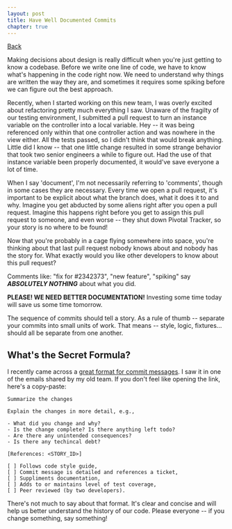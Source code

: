```yaml
---
layout: post
title: Have Well Documented Commits
chapter: true
---
```

<a href='/steps-for-better-pull-request/'>Back</a>

Making decisions about design is really difficult when you're just getting to know  a codebase.  Before we write one line of code, we have to know what's happening in the code right now.  We need to understand why things are written the way they are, and sometimes it requires some spiking before we can figure out the best approach.

Recently, when I started working on this new team, I was overly excited about refactoring pretty much everything I saw. Unaware of the fragilty of our testing environment, I submitted a pull request to turn an instance variable on the controller into a local variable.  Hey -- it was being referenced only within that one controller action and was nowhere in the view either.  All the tests passed, so I didn't think that would break anything.  Little did I know -- that one little change resulted in some strange behavior that took two senior engineers a while to figure out.  Had the use of that instance variable been properly documented, it would've save everyone a lot of time.

When I say 'document', I'm not necessarily referring to 'comments', though in some cases they are necessary.  Every time we open a pull request, it's important to be explicit about what the branch does, what it does it to and why.  Imagine you get abducted by some aliens right after you open a pull request.  Imagine this happens right before you get to assign this pull request to someone, and even worse -- they shut down Pivotal Tracker, so your story is no where to be found!  

Now that you're probably in a cage flying somewhere into space, you're thinking about that last pull request nobody knows about and nobody has the story for.  What exactly would you like other developers to know about this pull request?

Comments like: "fix for #2342373", "new feature", "spiking" say ***ABSOLUTELY NOTHING*** about what you did.

__PLEASE!  WE NEED BETTER DOCUMENTATION!__  Investing some time today will save us some time tomorrow.

The sequence of commits should tell a story.  As a rule of thumb -- separate your commits into small units of work.  That means -- style, logic, fixtures... should all be separate from one another.

What's the Secret Formula?
----

I recently came across a [great format for commit messages](https://git.xogrp.com/discovery/site_search/blob/master/.gitmessage.txt).  I saw it in one of the emails shared by my old team.  If you don't feel like opening the link, here's a copy-paste:

```
Summarize the changes

Explain the changes in more detail, e.g.,

- What did you change and why?
- Is the change complete? Is there anything left todo?
- Are there any unintended consequences?
- Is there any techincal debt?

[References: <STORY_ID>]

[ ] Follows code style guide,
[ ] Commit message is detailed and references a ticket,
[ ] Suppliments documentation,
[ ] Adds to or maintains level of test coverage,
[ ] Peer reviewed (by two developers).
```
There's not much to say about that format.  It's clear and concise and will help us better understand the history of our code.  Please everyone -- if you change something, say something!
